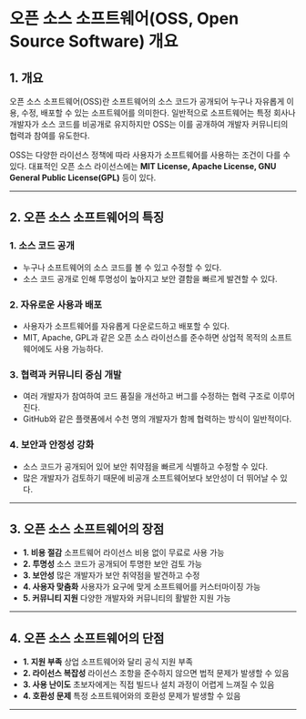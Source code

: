 # **오픈 소스 소프트웨어(OSS, Open Source Software) 개요**

##  **1. 개요**
오픈 소스 소프트웨어(OSS)란 소프트웨어의 소스 코드가 공개되어 누구나 자유롭게 이용, 수정, 배포할 수 있는 소프트웨어를 
의미한다. 일반적으로 소프트웨어는 특정 회사나 개발자가 소스 코드를 비공개로 유지하지만 OSS는 이를 공개하여 개발자 커뮤니티의 
협력과 참여를 유도한다.

OSS는 다양한 라이선스 정책에 따라 사용자가 소프트웨어를 사용하는 조건이 다를 수 있다. 대표적인 오픈 소스 라이선스에는 
**MIT License, Apache License, GNU General Public License(GPL)** 등이 있다.

---

##  **2. 오픈 소스 소프트웨어의 특징**

### **1️. 소스 코드 공개**
- 누구나 소프트웨어의 소스 코드를 볼 수 있고 수정할 수 있다.
- 소스 코드 공개로 인해 투명성이 높아지고 보안 결함을 빠르게 발견할 수 있다.

### **2️. 자유로운 사용과 배포**
- 사용자가 소프트웨어를 자유롭게 다운로드하고 배포할 수 있다.
- MIT, Apache, GPL과 같은 오픈 소스 라이선스를 준수하면 상업적 목적의 소프트웨어에도 사용 가능하다.

### **3️. 협력과 커뮤니티 중심 개발**
- 여러 개발자가 참여하여 코드 품질을 개선하고 버그를 수정하는 협력 구조로 이루어진다.
- GitHub와 같은 플랫폼에서 수천 명의 개발자가 함께 협력하는 방식이 일반적이다.

### **4️. 보안과 안정성 강화**
- 소스 코드가 공개되어 있어 보안 취약점을 빠르게 식별하고 수정할 수 있다.
- 많은 개발자가 검토하기 때문에 비공개 소프트웨어보다 보안성이 더 뛰어날 수 있다.

---

##  **3. 오픈 소스 소프트웨어의 장점**
- **1. 비용 절감** 소프트웨어 라이선스 비용 없이 무료로 사용 가능
- **2. 투명성** 소스 코드가 공개되어 투명한 보안 검토 가능
- **3. 보안성** 많은 개발자가 보안 취약점을 발견하고 수정
- **4. 사용자 맞춤화** 사용자가 요구에 맞게 소프트웨어를 커스터마이징 가능
- **5. 커뮤니티 지원** 다양한 개발자와 커뮤니티의 활발한 지원 가능

---

##  **4. 오픈 소스 소프트웨어의 단점**
- **1. 지원 부족** 상업 소프트웨어와 달리 공식 지원 부족
- **2. 라이선스 복잡성** 라이선스 조항을 준수하지 않으면 법적 문제가 발생할 수 있음
- **3. 사용 난이도** 초보자에게는 직접 빌드나 설치 과정이 어렵게 느껴질 수 있음
- **4. 호환성 문제** 특정 소프트웨어와의 호환성 문제가 발생할 수 있음

---

